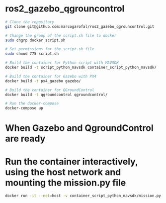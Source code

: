 # ros2_gazebo_qgrouncontrol

```bash
# Clone the repository
git clone git@github.com:marcogarofal/ros2_gazebo_qgrouncontrol.git
```
```bash
# Change the group of the script.sh file to docker
sudo chgrp docker script.sh
```

```bash
# Set permissions for the script.sh file
sudo chmod 775 script.sh
```

```bash
# Build the container for Python script with MAVSDK
docker build -t script_python_mavsdk container_script_python_mavsdk/
```

```bash
# Build the container for Gazebo with PX4
docker build -t px4_gazebo gazebo/
```

```bash
# Build the container for QGroundControl
docker build -t qgroundcontrol qgroundcontrol/
```

```bash
# Run the docker-compose
docker-compose up
```


# When Gazebo and QgroundControl are ready
# Run the container interactively, using the host network and mounting the mission.py file
```bash
docker run -it --net=host -v container_script_python_mavsdk/mission.py:/home/px4/mission.py script_python_mavsdk
```
